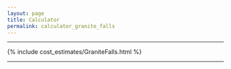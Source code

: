 ```yaml
---
layout: page
title: Calculator
permalink: calculator_granite_falls
---
```


___

{% include cost_estimates/GraniteFalls.html %}

___


